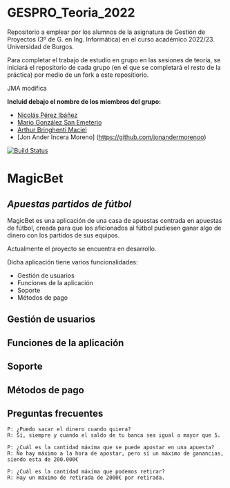 # GESPRO_Teoria_2022
Repositorio a emplear por los alumnos de la asignatura de Gestión de Proyectos (3º de G. en Ing. Informática) en el curso académico 2022/23. Universidad de Burgos.

Para completar el trabajo de estudio en grupo en las sesiones de teoría, se iniciará el repositorio de cada grupo (en el que se completará el resto de la práctica) por medio de un fork a este repositiorio.


JMA modifica

**Incluid debajo el nombre de los miembros del grupo:**
- [Nicolás Pérez Ibáñez](https://github.com/Nicop17) 
- [Mario González San Emeterio](https://github.com/MaarioGlezz)
- [Arthur Bringhenti Maciel](https://github.com/Arrcturus)
- [Jon Ander Incera Moreno] (https://github.com/jonandermorenoo)

[![Build Status]()]()

# MagicBet

## _Apuestas partidos de fútbol_

MagicBet es una aplicación de una casa de apuestas centrada en apuestas de fútbol,
creada para que los aficionados al fútbol pudiesen ganar algo de dinero con los partidos de sus equipos. 

Actualmente el proyecto se encuentra en desarrollo.

Dicha aplicación tiene varios funcionalidades:

- Gestión de usuarios
- Funciones de la aplicación
- Soporte
- Métodos de pago

## Gestión de usuarios

## Funciones de la aplicación

## Soporte

## Métodos de pago

## Preguntas frecuentes
```
P: ¿Puedo sacar el dinero cuando quiera?
R: Sí, siempre y cuando el saldo de tu banca sea igual o mayor que 5.
```

```
P: ¿Cuál es la cantidad máxima que se puede apostar en una apuesta?
R: No hay máximo a la hora de apostar, pero sí un máximo de ganancias, siendo esta de 200.000€
```

```
P: ¿Cuál es la cantidad máxima que podemos retirar?
R: Hay un máximo de retirada de 2000€ por retirada.
```

